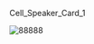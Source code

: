 Cell_Speaker_Card_1

![88888](https://user-images.githubusercontent.com/73241309/145107146-487b2a1c-6680-4fe3-9a32-425f296db598.PNG)
